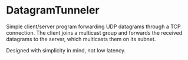 # DatagramTunneler
Simple client/server program forwarding UDP datagrams through a TCP connection. The client joins a multicast group and forwards the received datagrams to the server, which multicasts them on its subnet.

Designed with simplicity in mind, not low latency.
